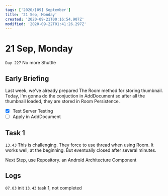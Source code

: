 ```yaml
---
tags: ['2020/[09] September']
title: '21 Sep, Monday'
created: '2020-09-21T00:16:54.907Z'
modified: '2020-09-22T01:41:26.297Z'
---
```


# 21 Sep, Monday

`Day 227` No more Shuttle

## Early Briefing 
Last week, we've already prepared The Room method for storing thumbnail. Today, I'm gonna do the conjuction in AddDocument so after all the thumbnail loaded, they are stored in Room Persistence. 

- [x] Test Server Testing
- [ ] Apply in AddDocument

## Task 1
`13.43` This is challenging. They force to use thread when using Room. It works well, at the beginning. But eventually closed after several minutes. 

Next Step, use Repository. an Android Architecture Component

## Logs
`07.03` init
`13.43` task 1, not completed
